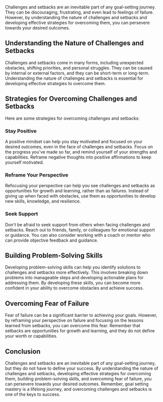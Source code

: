 
Challenges and setbacks are an inevitable part of any goal-setting journey. They can be discouraging, frustrating, and even lead to feelings of failure. However, by understanding the nature of challenges and setbacks and developing effective strategies for overcoming them, you can persevere towards your desired outcomes.

Understanding the Nature of Challenges and Setbacks
---------------------------------------------------

Challenges and setbacks come in many forms, including unexpected obstacles, shifting priorities, and personal struggles. They can be caused by internal or external factors, and they can be short-term or long-term. Understanding the nature of challenges and setbacks is essential for developing effective strategies to overcome them.

Strategies for Overcoming Challenges and Setbacks
-------------------------------------------------

Here are some strategies for overcoming challenges and setbacks:

### Stay Positive

A positive mindset can help you stay motivated and focused on your desired outcomes, even in the face of challenges and setbacks. Focus on the progress you've made so far, and remind yourself of your strengths and capabilities. Reframe negative thoughts into positive affirmations to keep yourself motivated.

### Reframe Your Perspective

Refocusing your perspective can help you see challenges and setbacks as opportunities for growth and learning, rather than as failures. Instead of giving up when faced with obstacles, use them as opportunities to develop new skills, knowledge, and resilience.

### Seek Support

Don't be afraid to seek support from others when facing challenges and setbacks. Reach out to friends, family, or colleagues for emotional support or guidance. You can also consider working with a coach or mentor who can provide objective feedback and guidance.

Building Problem-Solving Skills
-------------------------------

Developing problem-solving skills can help you identify solutions to challenges and setbacks more effectively. This involves breaking down problems into manageable steps and developing actionable plans for addressing them. By developing these skills, you can become more confident in your ability to overcome obstacles and achieve success.

Overcoming Fear of Failure
--------------------------

Fear of failure can be a significant barrier to achieving your goals. However, by reframing your perspective on failure and focusing on the lessons learned from setbacks, you can overcome this fear. Remember that setbacks are opportunities for growth and learning, and they do not define your worth or capabilities.

Conclusion
----------

Challenges and setbacks are an inevitable part of any goal-setting journey, but they do not have to define your success. By understanding the nature of challenges and setbacks, developing effective strategies for overcoming them, building problem-solving skills, and overcoming fear of failure, you can persevere towards your desired outcomes. Remember, goal setting mastery is a lifelong journey, and overcoming challenges and setbacks is one of the keys to success.
